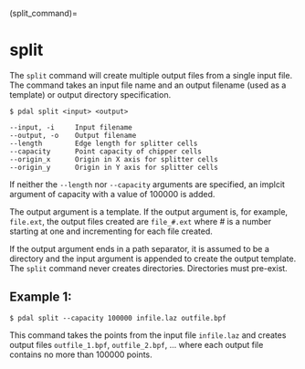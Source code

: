 (split_command)=

# split

The `split` command will create multiple output files from a single input
file.  The command takes an input file name and an output filename (used as a
template) or output directory specification.

```
$ pdal split <input> <output>
```

```
--input, -i     Input filename
--output, -o    Output filename
--length        Edge length for splitter cells
--capacity      Point capacity of chipper cells
--origin_x      Origin in X axis for splitter cells
--origin_y      Origin in Y axis for splitter cells
```

If neither the `--length` nor `--capacity` arguments are specified, an
implcit argument of capacity with a value of 100000 is added.

The output argument is a template.  If the output argument is, for example,
`file.ext`, the output files created are `file_#.ext` where # is a number
starting at one and incrementing for each file created.

If the output argument ends in a path separator, it is assumed to be a
directory and the input argument is appended to create the output template.
The `split` command never creates directories.  Directories must pre-exist.

## Example 1:

```
$ pdal split --capacity 100000 infile.laz outfile.bpf
```

This command takes the points from the input file `infile.laz` and creates
output files `outfile_1.bpf`, `outfile_2.bpf`, ... where each output file
contains no more than 100000 points.
